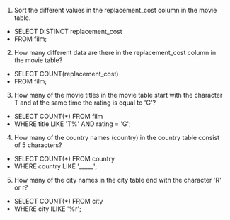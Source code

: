 1) Sort the different values in the replacement_cost column in the movie table.
- SELECT DISTINCT replacement_cost 
- FROM film;
2) How many different data are there in the replacement_cost column in the movie table?
- SELECT COUNT(replacement_cost)
- FROM film;
3) How many of the movie titles in the movie table start with the character T and at the same time the rating is equal to 'G'?
- SELECT COUNT(*) FROM film
- WHERE title LIKE 'T%' AND rating = 'G';
4) How many of the country names (country) in the country table consist of 5 characters?
- SELECT COUNT(*) FROM country
- WHERE country LIKE '_____';
5) How many of the city names in the city table end with the character 'R' or r?
- SELECT COUNT(*) FROM city
- WHERE city ILIKE '%r';
